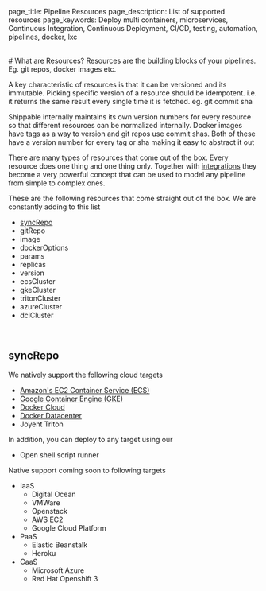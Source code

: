 page_title: Pipeline Resources
page_description: List of supported resources
page_keywords: Deploy multi containers, microservices, Continuous Integration, Continuous Deployment, CI/CD, testing, automation, pipelines, docker, lxc

<br>
# What are Resources?
Resources are the building blocks of your pipelines. Eg. git repos, docker 
images etc. 

A key characteristic of resources is that it can be versioned and its immutable. 
Picking specific version of a resource should be idempotent. i.e. it returns the
same result every single time it is fetched. eg. git commit sha

Shippable internally maintains its own version numbers for every resource so that
different resources can be normalized internally. Docker images have tags as a way
to version and git repos use commit shas. Both of these have a version number for 
every tag or sha making it easy to abstract it out

There are many types of resources that come out of the box. Every resource does
one thing and one thing only. Together with [integrations]() they become a very
powerful concept that can be used to model any pipeline from simple to complex 
ones. 

These are the following resources that come straight out of the box. We are 
constantly adding to this list

- [syncRepo](resources.md#syncRepo)
- gitRepo 
- image
- dockerOptions
- params
- replicas
- version
- ecsCluster
- gkeCluster
- tritonCluster
- azureCluster
- dclCluster

<br>

## syncRepo



We natively support the following cloud targets

- [Amazon's EC2 Container Service (ECS)](int_container_services/#amazon-ec2-container-service-using-account-keys) 
- [Google Container Engine (GKE)](int_container_services/#google-container-engine-gke) 
- [Docker Cloud](int_container_services/#docker-cloud)  
- [Docker Datacenter](int_container_services/#docker-datacenter) 
- Joyent Triton

In addition, you can deploy to any target using our 

- Open shell script runner

Native support coming soon to following targets

- IaaS
  - Digital Ocean 
  - VMWare
  - Openstack
  - AWS EC2
  - Google Cloud Platform
- PaaS
  - Elastic Beanstalk
  - Heroku
- CaaS
  - Microsoft Azure 
  - Red Hat Openshift 3 
